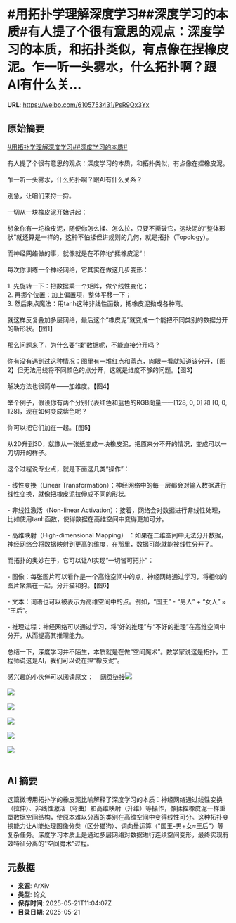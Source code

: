 # #用拓扑学理解深度学习##深度学习的本质#有人提了个很有意思的观点：深度学习的本质，和拓扑类似，有点像在捏橡皮泥。乍一听一头雾水，什么拓扑啊？跟AI有什么关...

**URL**: https://weibo.com/6105753431/PsR9Qx3Yx

## 原始摘要

<a href="https://m.weibo.cn/search?containerid=231522type%3D1%26t%3D10%26q%3D%23%E7%94%A8%E6%8B%93%E6%89%91%E5%AD%A6%E7%90%86%E8%A7%A3%E6%B7%B1%E5%BA%A6%E5%AD%A6%E4%B9%A0%23&amp;extparam=%23%E7%94%A8%E6%8B%93%E6%89%91%E5%AD%A6%E7%90%86%E8%A7%A3%E6%B7%B1%E5%BA%A6%E5%AD%A6%E4%B9%A0%23" data-hide=""><span class="surl-text">#用拓扑学理解深度学习#</span></a><a href="https://m.weibo.cn/search?containerid=231522type%3D1%26t%3D10%26q%3D%23%E6%B7%B1%E5%BA%A6%E5%AD%A6%E4%B9%A0%E7%9A%84%E6%9C%AC%E8%B4%A8%23&amp;extparam=%23%E6%B7%B1%E5%BA%A6%E5%AD%A6%E4%B9%A0%E7%9A%84%E6%9C%AC%E8%B4%A8%23" data-hide=""><span class="surl-text">#深度学习的本质#</span></a><br><br>有人提了个很有意思的观点：深度学习的本质，和拓扑类似，有点像在捏橡皮泥。<br><br>乍一听一头雾水，什么拓扑啊？跟AI有什么关系？<br><br>别急，让咱们来捋一捋。<br><br>一切从一块橡皮泥开始讲起：<br><br>想象你有一坨橡皮泥，随便你怎么揉、怎么拉，只要不撕破它，这块泥的“整体形状”就还算是一样的，这种不怕揉但讲规则的几何，就是拓扑（Topology）。<br><br>而神经网络做的事，就像就是在不停地“揉橡皮泥”！<br><br>每次你训练一个神经网络，它其实在做这几步变形：<br><br>1. 先旋转一下：把数据乘一个矩阵，做个线性变化；<br>2. 再挪个位置：加上偏置项，整体平移一下；<br>3. 然后来点魔法：用tanh这种非线性函数，把橡皮泥拗成各种弯。<br><br>就这样反复叠加多层网络，最后这个“橡皮泥”就变成一个能把不同类别的数据分开的新形状。【图1】<br><br>那么问题来了，为什么要“揉”数据呢，不能直接分开吗？<br><br>你有没有遇到过这种情况：图里有一堆红点和蓝点，肉眼一看就知道该分开，【图2】但无法用线将不同颜色的点分开，这就是维度不够的问题。【图3】<br><br>解决方法也很简单——加维度。【图4】<br><br>举个例子，假设你有两个分别代表红色和蓝色的RGB向量——[128, 0, 0] 和 [0, 0, 128]，现在如何变成紫色呢？<br><br>你可以把它们加在一起。【图5】<br><br>从2D升到3D，就像从一张纸变成一块橡皮泥，把原来分不开的情况，变成可以一刀切开的样子。<br><br>这个过程说专业点，就是下面这几类“操作”：<br><br>- 线性变换（Linear Transformation）：神经网络中的每一层都会对输入数据进行线性变换，就像把橡皮泥拉伸成不同的形状。<br><br>- 非线性激活（Non-linear Activation）：接着，网络会对数据进行非线性处理，比如使用tanh函数，使得数据在高维空间中变得更加可分。<br><br>- 高维映射（High-dimensional Mapping） ：如果在二维空间中无法分开数据，神经网络会将数据映射到更高的维度，在那里，数据可能就能被线性分开了。<br><br>而拓扑的奥妙在于，它可以让AI实现“一切皆可拓扑”：<br><br>- 图像：每张图片可以看作是一个高维空间中的点，神经网络通过学习，将相似的图片聚集在一起，分开猫和狗。【图6】<br><br>- 文本：词语也可以被表示为高维空间中的点。例如，“国王” - “男人” + “女人” ≈ “王后”。<br><br>- 推理过程：神经网络可以通过学习，将“好的推理”与“不好的推理”在高维空间中分开，从而提高其推理能力。<br><br>总结一下，深度学习并不陌生，本质就是在做“空间魔术”。数学家说这是拓扑，工程师说这是AI，我们可以说在捏“橡皮泥”。<br><br>感兴趣的小伙伴可以阅读原文：<a href="https://weibo.cn/sinaurl?u=https%3A%2F%2Ftheahura.substack.com%2Fp%2Fdeep-learning-is-applied-topology" data-hide=""><span class="url-icon"><img style="width: 1rem;height: 1rem" src="https://h5.sinaimg.cn/upload/2015/09/25/3/timeline_card_small_web_default.png" referrerpolicy="no-referrer"></span><span class="surl-text">网页链接</span></a><img style="" src="https://tvax2.sinaimg.cn/large/006Fd7o3gy1i1n6qvygupj310j0l641a.jpg" referrerpolicy="no-referrer"><br><br><img style="" src="https://tvax1.sinaimg.cn/large/006Fd7o3gy1i1n6qwxq25j30zk0tfwj3.jpg" referrerpolicy="no-referrer"><br><br><img style="" src="https://tvax3.sinaimg.cn/large/006Fd7o3gy1i1n6qyfhcjj30zk0k1juo.jpg" referrerpolicy="no-referrer"><br><br><img style="" src="https://tvax3.sinaimg.cn/large/006Fd7o3gy1i1n6qzmdoij30mk0h0wi8.jpg" referrerpolicy="no-referrer"><br><br><img style="" src="https://tvax3.sinaimg.cn/large/006Fd7o3gy1i1n6r0zwv5j30zk0qoamj.jpg" referrerpolicy="no-referrer"><br><br><img style="" src="https://tvax4.sinaimg.cn/large/006Fd7o3gy1i1n6r2lpirj314g0kgh8u.jpg" referrerpolicy="no-referrer"><br><br>

## AI 摘要

这篇微博用拓扑学的橡皮泥比喻解释了深度学习的本质：神经网络通过线性变换（拉伸）、非线性激活（弯曲）和高维映射（升维）等操作，像揉捏橡皮泥一样重塑数据空间结构，使原本难以分离的类别在高维空间中变得线性可分。这种拓扑变换能力让AI能处理图像分类（区分猫狗）、词向量运算（"国王-男+女≈王后"）等复杂任务。深度学习本质上是通过多层网络对数据进行连续空间变形，最终实现有效特征分离的"空间魔术"过程。

## 元数据

- **来源**: ArXiv
- **类型**: 论文
- **保存时间**: 2025-05-21T11:04:07Z
- **目录日期**: 2025-05-21
